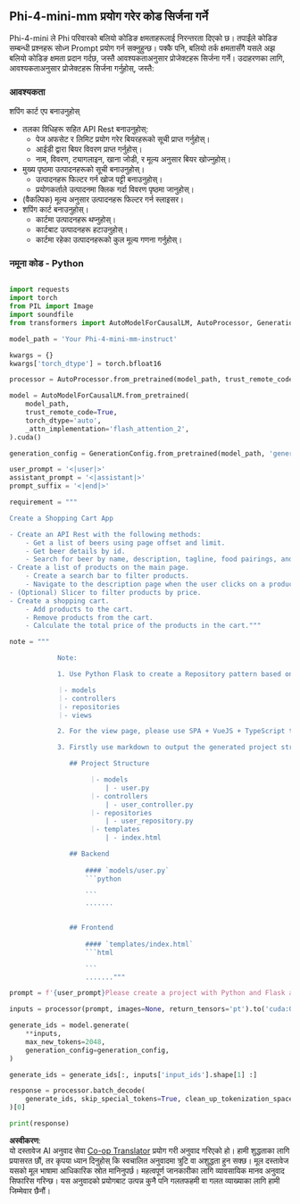 <!--
CO_OP_TRANSLATOR_METADATA:
{
  "original_hash": "e7bb23ac4d9ef7b419305d8a5745b7aa",
  "translation_date": "2025-07-17T04:44:41+00:00",
  "source_file": "md/02.Application/02.Code/Phi4/GenProjectCode/README.md",
  "language_code": "ne"
}
-->
## **Phi-4-mini-mm प्रयोग गरेर कोड सिर्जना गर्ने**

Phi-4-mini ले Phi परिवारको बलियो कोडिङ क्षमताहरूलाई निरन्तरता दिएको छ। तपाईंले कोडिङ सम्बन्धी प्रश्नहरू सोध्न Prompt प्रयोग गर्न सक्नुहुन्छ। पक्कै पनि, बलियो तर्क क्षमतासँगै यसले अझ बलियो कोडिङ क्षमता प्रदान गर्दछ, जस्तै आवश्यकताअनुसार प्रोजेक्टहरू सिर्जना गर्ने। उदाहरणका लागि, आवश्यकताअनुसार प्रोजेक्टहरू सिर्जना गर्नुहोस्, जस्तै:

### **आवश्यकता**

शपिंग कार्ट एप बनाउनुहोस्

- तलका विधिहरू सहित API Rest बनाउनुहोस्:
    - पेज अफसेट र लिमिट प्रयोग गरेर बियरहरूको सूची प्राप्त गर्नुहोस्।
    - आईडी द्वारा बियर विवरण प्राप्त गर्नुहोस्।
    - नाम, विवरण, ट्यागलाइन, खाना जोडी, र मूल्य अनुसार बियर खोज्नुहोस्।
- मुख्य पृष्ठमा उत्पादनहरूको सूची बनाउनुहोस्।
    - उत्पादनहरू फिल्टर गर्न खोज पट्टी बनाउनुहोस्।
    - प्रयोगकर्ताले उत्पादनमा क्लिक गर्दा विवरण पृष्ठमा जानुहोस्।
- (वैकल्पिक) मूल्य अनुसार उत्पादनहरू फिल्टर गर्न स्लाइसर।
- शपिंग कार्ट बनाउनुहोस्।
    - कार्टमा उत्पादनहरू थप्नुहोस्।
    - कार्टबाट उत्पादनहरू हटाउनुहोस्।
    - कार्टमा रहेका उत्पादनहरूको कुल मूल्य गणना गर्नुहोस्।

### **नमूना कोड - Python**


```python

import requests
import torch
from PIL import Image
import soundfile
from transformers import AutoModelForCausalLM, AutoProcessor, GenerationConfig,pipeline,AutoTokenizer

model_path = 'Your Phi-4-mini-mm-instruct'

kwargs = {}
kwargs['torch_dtype'] = torch.bfloat16

processor = AutoProcessor.from_pretrained(model_path, trust_remote_code=True)

model = AutoModelForCausalLM.from_pretrained(
    model_path,
    trust_remote_code=True,
    torch_dtype='auto',
    _attn_implementation='flash_attention_2',
).cuda()

generation_config = GenerationConfig.from_pretrained(model_path, 'generation_config.json')

user_prompt = '<|user|>'
assistant_prompt = '<|assistant|>'
prompt_suffix = '<|end|>'

requirement = """

Create a Shopping Cart App

- Create an API Rest with the following methods:
    - Get a list of beers using page offset and limit.
    - Get beer details by id.
    - Search for beer by name, description, tagline, food pairings, and price.
- Create a list of products on the main page.
    - Create a search bar to filter products.
    - Navigate to the description page when the user clicks on a product.
- (Optional) Slicer to filter products by price.
- Create a shopping cart.
    - Add products to the cart.
    - Remove products from the cart.
    - Calculate the total price of the products in the cart."""

note = """ 

            Note:

            1. Use Python Flask to create a Repository pattern based on the following structure to generate the files

            ｜- models
            ｜- controllers
            ｜- repositories
            ｜- views

            2. For the view page, please use SPA + VueJS + TypeScript to build

            3. Firstly use markdown to output the generated project structure (including directories and files), and then generate the  file names and corresponding codes step by step, output like this 

               ## Project Structure

                    ｜- models
                        | - user.py
                    ｜- controllers
                        | - user_controller.py
                    ｜- repositories
                        | - user_repository.py
                    ｜- templates
                        | - index.html

               ## Backend
                 
                   #### `models/user.py`
                   ```python

                   ```
                   .......
               

               ## Frontend
                 
                   #### `templates/index.html`
                   ```html

                   ```
                   ......."""

prompt = f'{user_prompt}Please create a project with Python and Flask according to the following requirements：\n{requirement}{note}{prompt_suffix}{assistant_prompt}'

inputs = processor(prompt, images=None, return_tensors='pt').to('cuda:0')

generate_ids = model.generate(
    **inputs,
    max_new_tokens=2048,
    generation_config=generation_config,
)

generate_ids = generate_ids[:, inputs['input_ids'].shape[1] :]

response = processor.batch_decode(
    generate_ids, skip_special_tokens=True, clean_up_tokenization_spaces=False
)[0]

print(response)

```

**अस्वीकरण**:  
यो दस्तावेज AI अनुवाद सेवा [Co-op Translator](https://github.com/Azure/co-op-translator) प्रयोग गरी अनुवाद गरिएको हो। हामी शुद्धताका लागि प्रयासरत छौं, तर कृपया ध्यान दिनुहोस् कि स्वचालित अनुवादमा त्रुटि वा अशुद्धता हुन सक्छ। मूल दस्तावेज यसको मूल भाषामा आधिकारिक स्रोत मानिनुपर्छ। महत्वपूर्ण जानकारीका लागि व्यावसायिक मानव अनुवाद सिफारिस गरिन्छ। यस अनुवादको प्रयोगबाट उत्पन्न कुनै पनि गलतफहमी वा गलत व्याख्याका लागि हामी जिम्मेवार छैनौं।